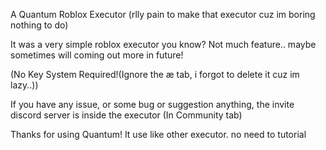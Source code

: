 A Quantum Roblox Executor (rlly pain to make that executor cuz im boring nothing to do)

It was a very simple roblox executor you know? Not much feature..
maybe sometimes will coming out more in future!

(No Key System Required!(Ignore the æ tab, i forgot to delete it cuz im lazy..))

If you have any issue, or some bug or suggestion anything, the invite discord server is inside the executor (In Community tab)


Thanks for using Quantum!
It use like other executor. no need to tutorial
